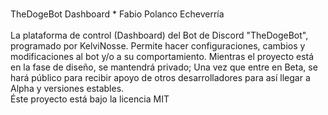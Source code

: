  <br>TheDogeBot Dashboard * Fabio Polanco Echeverría</br>
<br>La plataforma de control (Dashboard) del Bot de Discord "TheDogeBot", 
programado por KelviNosse. Permite hacer configuraciones, cambios y modificaciones al bot y/o a su comportamiento. Mientras el proyecto está en la fase de diseño, se mantendrá privado; Una vez que entre en Beta, se hará público para recibir apoyo de otros desarrolladores para así llegar a Alpha y versiones estables.</br>
Éste proyecto está bajo la licencia MIT

